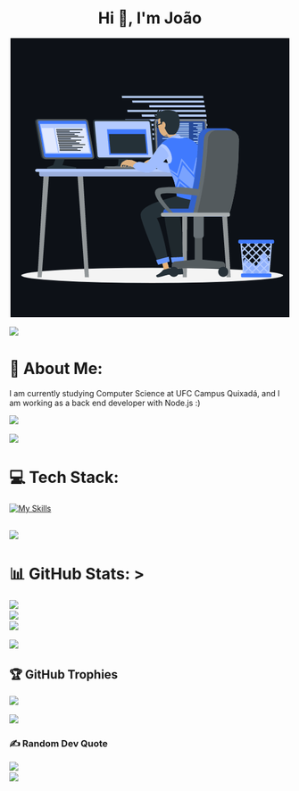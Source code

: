 <h1 align="center">Hi 👋, I'm João</h1>
<p align="center"><img src="animation.gif" width="500" alt="animation.gif"></p>
<img src="https://user-images.githubusercontent.com/73097560/115834477-dbab4500-a447-11eb-908a-139a6edaec5c.gif">             

# 💫 About Me:
I am currently studying Computer Science at UFC Campus Quixadá, and I am working as a back end developer with Node.js :)<br>

![](https://komarev.com/ghpvc/?username=jaum1981&color=447ff7&label=Visitor+count)

<img src="https://user-images.githubusercontent.com/73097560/115834477-dbab4500-a447-11eb-908a-139a6edaec5c.gif">

# 💻 Tech Stack:
[![My Skills](https://skillicons.dev/icons?i=nodejs,java,spring,mysql,mongodb,kotlin,python,html,css,js,vscode,notion)](https://skillicons.dev)

<br>
<img src="https://user-images.githubusercontent.com/73097560/115834477-dbab4500-a447-11eb-908a-139a6edaec5c.gif">

# 📊 GitHub Stats: >
![](https://github-readme-stats.vercel.app/api?username=jaum1981&theme=react&hide_border=false&include_all_commits=true&count_private=true)<br/> 
![](https://github-readme-streak-stats.herokuapp.com/?user=jaum1981&theme=react&hide_border=false)<br/> 
![](https://github-readme-stats.vercel.app/api/top-langs/?username=jaum1981&theme=react&hide_border=false&include_all_commits=true&count_private=true&layout=compact)<br/> 

<img src="https://user-images.githubusercontent.com/73097560/115834477-dbab4500-a447-11eb-908a-139a6edaec5c.gif"> 


## 🏆 GitHub Trophies
![](https://github-profile-trophy.vercel.app/?username=jaum1981&theme=algolia&no-frame=true&no-bg=true&margin-w=5)

<img src="https://user-images.githubusercontent.com/73097560/115834477-dbab4500-a447-11eb-908a-139a6edaec5c.gif">  


### ✍️ Random Dev Quote
![](https://quotes-github-readme.vercel.app/api?type=horizontal&theme=radical)
<br>
<img src="https://user-images.githubusercontent.com/73097560/115834477-dbab4500-a447-11eb-908a-139a6edaec5c.gif">
